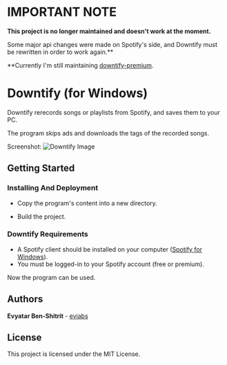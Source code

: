# IMPORTANT NOTE #
**This project is no longer maintained and doesn't work at the moment.**

Some major api changes were made on Spotify's side, and Downtify must be rewritten in order to work again.**


**Currently I'm still maintaining [downtify-premium](https://github.com/eviabs/downtify-premium).

# Downtify (for Windows)

Downtify rerecords songs or playlists from Spotify, and saves them to your PC.

The program skips ads and downloads the tags of the recorded songs.

Screenshot:
![Downtify Image](https://user-images.githubusercontent.com/14614396/33404137-d262551e-d56b-11e7-9eae-e7473773c30b.png)


## Getting Started 

### Installing And Deployment

* Copy the program's content into a new directory.

* Build the project.

### Downtify Requirements  

* A Spotify client should be installed on your computer ([Spotify for Windows](https://www.spotify.com/il/download/windows/)).
* You must be logged-in to your Spotify account (free or premium).

Now the program can be used. 


## Authors

**Evyatar Ben-Shitrit** - [eviabs](https://github.com/eviabs)

## License

This project is licensed under the MIT License.
